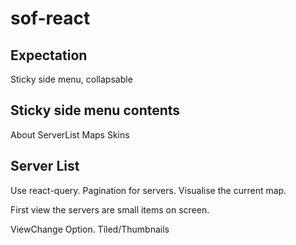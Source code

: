 # sof-react

## Expectation

Sticky side menu, collapsable


## Sticky side menu contents
About
ServerList
Maps
Skins


## Server List
Use react-query.
Pagination for servers.
Visualise the current map.


First view the servers are small items on screen.

ViewChange Option. Tiled/Thumbnails